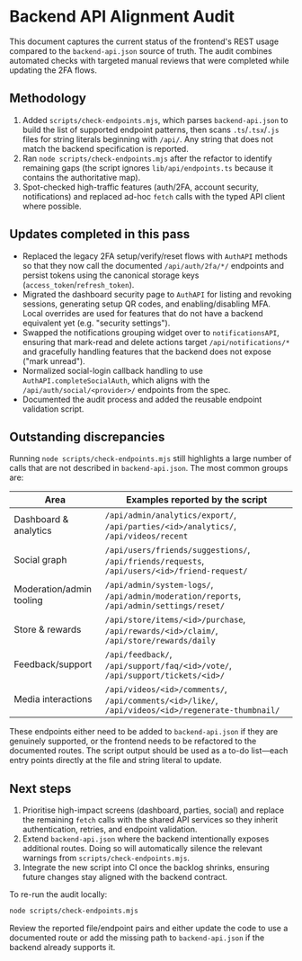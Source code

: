 # Backend API Alignment Audit

This document captures the current status of the frontend's REST usage compared to the
`backend-api.json` source of truth. The audit combines automated checks with targeted
manual reviews that were completed while updating the 2FA flows.

## Methodology

1. Added `scripts/check-endpoints.mjs`, which parses `backend-api.json` to build the list
   of supported endpoint patterns, then scans `.ts`/`.tsx`/`.js` files for string literals
   beginning with `/api/`. Any string that does not match the backend specification is
   reported.
2. Ran `node scripts/check-endpoints.mjs` after the refactor to identify remaining gaps
   (the script ignores `lib/api/endpoints.ts` because it contains the authoritative map).
3. Spot-checked high-traffic features (auth/2FA, account security, notifications) and
   replaced ad-hoc `fetch` calls with the typed API client where possible.

## Updates completed in this pass

- Replaced the legacy 2FA setup/verify/reset flows with `AuthAPI` methods so that they
  now call the documented `/api/auth/2fa/*/` endpoints and persist tokens using the
  canonical storage keys (`access_token`/`refresh_token`).
- Migrated the dashboard security page to `AuthAPI` for listing and revoking sessions,
  generating setup QR codes, and enabling/disabling MFA. Local overrides are used for
  features that do not have a backend equivalent yet (e.g. "security settings").
- Swapped the notifications grouping widget over to `notificationsAPI`, ensuring that
  mark-read and delete actions target `/api/notifications/*` and gracefully handling
  features that the backend does not expose ("mark unread").
- Normalized social-login callback handling to use `AuthAPI.completeSocialAuth`, which
  aligns with the `/api/auth/social/<provider>/` endpoints from the spec.
- Documented the audit process and added the reusable endpoint validation script.

## Outstanding discrepancies

Running `node scripts/check-endpoints.mjs` still highlights a large number of calls that
are not described in `backend-api.json`. The most common groups are:

| Area | Examples reported by the script |
| --- | --- |
| Dashboard & analytics | `/api/admin/analytics/export/`, `/api/parties/<id>/analytics/`, `/api/videos/recent` |
| Social graph | `/api/users/friends/suggestions/`, `/api/friends/requests`, `/api/users/<id>/friend-request/` |
| Moderation/admin tooling | `/api/admin/system-logs/`, `/api/admin/moderation/reports`, `/api/admin/settings/reset/` |
| Store & rewards | `/api/store/items/<id>/purchase`, `/api/rewards/<id>/claim/`, `/api/store/rewards/daily` |
| Feedback/support | `/api/feedback/`, `/api/support/faq/<id>/vote/`, `/api/support/tickets/<id>/` |
| Media interactions | `/api/videos/<id>/comments/`, `/api/comments/<id>/like/`, `/api/videos/<id>/regenerate-thumbnail/` |

These endpoints either need to be added to `backend-api.json` if they are genuinely
supported, or the frontend needs to be refactored to the documented routes. The script
output should be used as a to-do list—each entry points directly at the file and string
literal to update.

## Next steps

1. Prioritise high-impact screens (dashboard, parties, social) and replace the remaining
   `fetch` calls with the shared API services so they inherit authentication, retries,
   and endpoint validation.
2. Extend `backend-api.json` where the backend intentionally exposes additional routes.
   Doing so will automatically silence the relevant warnings from
   `scripts/check-endpoints.mjs`.
3. Integrate the new script into CI once the backlog shrinks, ensuring future changes
   stay aligned with the backend contract.

To re-run the audit locally:

```bash
node scripts/check-endpoints.mjs
```

Review the reported file/endpoint pairs and either update the code to use a documented
route or add the missing path to `backend-api.json` if the backend already supports it.
